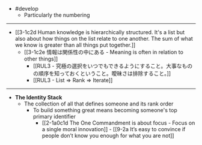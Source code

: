 - #develop
  - Particularly the numbering
---
- [[3-1c2d Human knowledge is hierarchically structured. It's a list but also about how things on the list relate to one another. The sum of what we know is greater than all things put together.]]
  - [[3-1c2e 情報は関係性の中にある - Meaning is often in relation to other things]]
    - [[RUL3 - 究極の選択をいつでもできるようにすること。大事なものの順序を知っておくということ。曖昧さは排除すること。]]
    - [[RUL3 - List ⇒ Rank ⇒ Iterate]]
---
- **The Identity Stack**
  - The collection of all that defines someone and its rank order
    - To build something great means becoming someone's top primary identifier
      - [[2-1a0c1d The One Commandment is about focus - Focus on a single moral innovation]]
				- [[9-2a It’s easy to convince if people don’t know you enough for what you are not]]